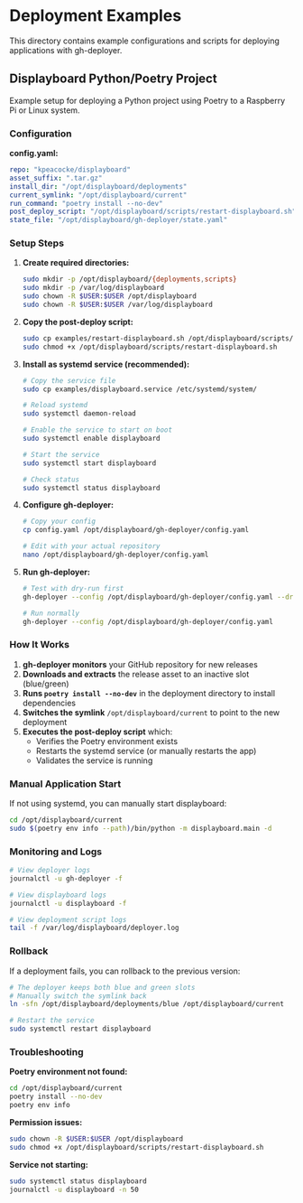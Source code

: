 # Deployment Examples

This directory contains example configurations and scripts for deploying applications with gh-deployer.

## Displayboard Python/Poetry Project

Example setup for deploying a Python project using Poetry to a Raspberry Pi or Linux system.

### Configuration

**config.yaml:**
```yaml
repo: "kpeacocke/displayboard"
asset_suffix: ".tar.gz"
install_dir: "/opt/displayboard/deployments"
current_symlink: "/opt/displayboard/current"
run_command: "poetry install --no-dev"
post_deploy_script: "/opt/displayboard/scripts/restart-displayboard.sh"
state_file: "/opt/displayboard/gh-deployer/state.yaml"
```

### Setup Steps

1. **Create required directories:**
   ```bash
   sudo mkdir -p /opt/displayboard/{deployments,scripts}
   sudo mkdir -p /var/log/displayboard
   sudo chown -R $USER:$USER /opt/displayboard
   sudo chown -R $USER:$USER /var/log/displayboard
   ```

2. **Copy the post-deploy script:**
   ```bash
   sudo cp examples/restart-displayboard.sh /opt/displayboard/scripts/
   sudo chmod +x /opt/displayboard/scripts/restart-displayboard.sh
   ```

3. **Install as systemd service (recommended):**
   ```bash
   # Copy the service file
   sudo cp examples/displayboard.service /etc/systemd/system/
   
   # Reload systemd
   sudo systemctl daemon-reload
   
   # Enable the service to start on boot
   sudo systemctl enable displayboard
   
   # Start the service
   sudo systemctl start displayboard
   
   # Check status
   sudo systemctl status displayboard
   ```

4. **Configure gh-deployer:**
   ```bash
   # Copy your config
   cp config.yaml /opt/displayboard/gh-deployer/config.yaml
   
   # Edit with your actual repository
   nano /opt/displayboard/gh-deployer/config.yaml
   ```

5. **Run gh-deployer:**
   ```bash
   # Test with dry-run first
   gh-deployer --config /opt/displayboard/gh-deployer/config.yaml --dry-run
   
   # Run normally
   gh-deployer --config /opt/displayboard/gh-deployer/config.yaml
   ```

### How It Works

1. **gh-deployer monitors** your GitHub repository for new releases
2. **Downloads and extracts** the release asset to an inactive slot (blue/green)
3. **Runs `poetry install --no-dev`** in the deployment directory to install dependencies
4. **Switches the symlink** `/opt/displayboard/current` to point to the new deployment
5. **Executes the post-deploy script** which:
   - Verifies the Poetry environment exists
   - Restarts the systemd service (or manually restarts the app)
   - Validates the service is running

### Manual Application Start

If not using systemd, you can manually start displayboard:

```bash
cd /opt/displayboard/current
sudo $(poetry env info --path)/bin/python -m displayboard.main -d
```

### Monitoring and Logs

```bash
# View deployer logs
journalctl -u gh-deployer -f

# View displayboard logs
journalctl -u displayboard -f

# View deployment script logs
tail -f /var/log/displayboard/deployer.log
```

### Rollback

If a deployment fails, you can rollback to the previous version:

```bash
# The deployer keeps both blue and green slots
# Manually switch the symlink back
ln -sfn /opt/displayboard/deployments/blue /opt/displayboard/current

# Restart the service
sudo systemctl restart displayboard
```

### Troubleshooting

**Poetry environment not found:**
```bash
cd /opt/displayboard/current
poetry install --no-dev
poetry env info
```

**Permission issues:**
```bash
sudo chown -R $USER:$USER /opt/displayboard
sudo chmod +x /opt/displayboard/scripts/restart-displayboard.sh
```

**Service not starting:**
```bash
sudo systemctl status displayboard
journalctl -u displayboard -n 50
```
